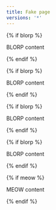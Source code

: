 ```yaml
---
title: Fake page
versions: '*'
---
```


{% if blorp %}

BLORP content

{% endif %}

{% if blorp %}

BLORP content

{% endif %}

{% if blorp %}

BLORP content

{% endif %}

{% if blorp %}

BLORP content

{% endif %}




{% if meow %}

MEOW content

{% endif %}

